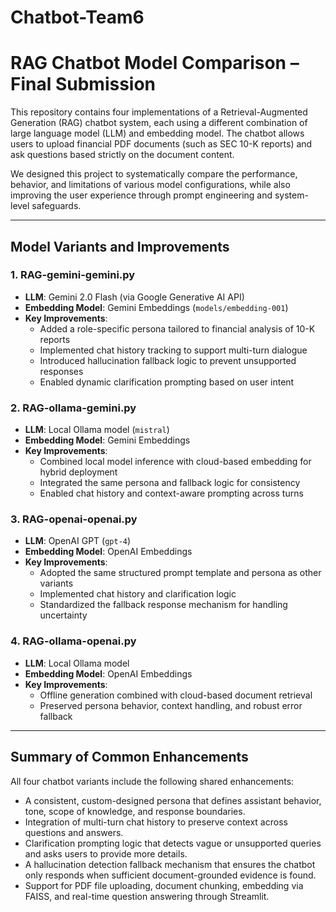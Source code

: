 # Chatbot-Team6
# RAG Chatbot Model Comparison – Final Submission

This repository contains four implementations of a Retrieval-Augmented Generation (RAG) chatbot system, each using a different combination of large language model (LLM) and embedding model. The chatbot allows users to upload financial PDF documents (such as SEC 10-K reports) and ask questions based strictly on the document content.

We designed this project to systematically compare the performance, behavior, and limitations of various model configurations, while also improving the user experience through prompt engineering and system-level safeguards.

---

## Model Variants and Improvements

### 1. RAG-gemini-gemini.py
- **LLM**: Gemini 2.0 Flash (via Google Generative AI API)
- **Embedding Model**: Gemini Embeddings (`models/embedding-001`)
- **Key Improvements**:
  - Added a role-specific persona tailored to financial analysis of 10-K reports
  - Implemented chat history tracking to support multi-turn dialogue
  - Introduced hallucination fallback logic to prevent unsupported responses
  - Enabled dynamic clarification prompting based on user intent

### 2. RAG-ollama-gemini.py
- **LLM**: Local Ollama model (`mistral`)
- **Embedding Model**: Gemini Embeddings
- **Key Improvements**:
  - Combined local model inference with cloud-based embedding for hybrid deployment
  - Integrated the same persona and fallback logic for consistency
  - Enabled chat history and context-aware prompting across turns

### 3. RAG-openai-openai.py
- **LLM**: OpenAI GPT (`gpt-4`)
- **Embedding Model**: OpenAI Embeddings
- **Key Improvements**:
  - Adopted the same structured prompt template and persona as other variants
  - Implemented chat history and clarification logic
  - Standardized the fallback response mechanism for handling uncertainty

### 4. RAG-ollama-openai.py
- **LLM**: Local Ollama model
- **Embedding Model**: OpenAI Embeddings
- **Key Improvements**:
  - Offline generation combined with cloud-based document retrieval
  - Preserved persona behavior, context handling, and robust error fallback

---

## Summary of Common Enhancements

All four chatbot variants include the following shared enhancements:

- A consistent, custom-designed persona that defines assistant behavior, tone, scope of knowledge, and response boundaries.
- Integration of multi-turn chat history to preserve context across questions and answers.
- Clarification prompting logic that detects vague or unsupported queries and asks users to provide more details.
- A hallucination detection fallback mechanism that ensures the chatbot only responds when sufficient document-grounded evidence is found.
- Support for PDF file uploading, document chunking, embedding via FAISS, and real-time question answering through Streamlit.
